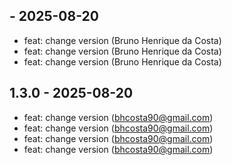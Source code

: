 ##  - 2025-08-20
- feat: change version (Bruno Henrique da Costa)
- feat: change version (Bruno Henrique da Costa)
- feat: change version (Bruno Henrique da Costa)

## 1.3.0 - 2025-08-20
- feat: change version (bhcosta90@gmail.com)
- feat: change version (bhcosta90@gmail.com)
- feat: change version (bhcosta90@gmail.com)
- feat: change version (bhcosta90@gmail.com)

